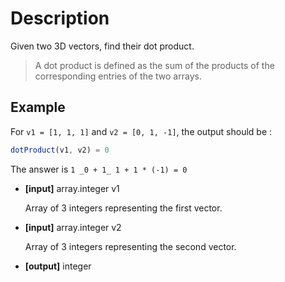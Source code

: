 # Description

Given two 3D vectors, find their dot product.

> A dot product is defined as the sum of the products of the corresponding entries of the two arrays.

## Example

For `v1 = [1, 1, 1]` and `v2 = [0, 1, -1]`, the output should be :

```javascript
dotProduct(v1, v2) = 0
```

The answer is `1 _0 + 1_ 1 + 1 * (-1) = 0`

- **[input]** array.integer v1

  Array of 3 integers representing the first vector.

- **[input]** array.integer v2

  Array of 3 integers representing the second vector.

- **[output]** integer
